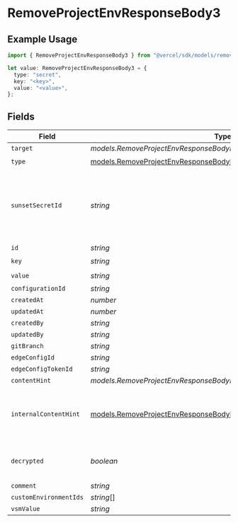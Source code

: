 # RemoveProjectEnvResponseBody3

## Example Usage

```typescript
import { RemoveProjectEnvResponseBody3 } from "@vercel/sdk/models/removeprojectenvop.js";

let value: RemoveProjectEnvResponseBody3 = {
  type: "secret",
  key: "<key>",
  value: "<value>",
};
```

## Fields

| Field                                                                                                                                                  | Type                                                                                                                                                   | Required                                                                                                                                               | Description                                                                                                                                            |
| ------------------------------------------------------------------------------------------------------------------------------------------------------ | ------------------------------------------------------------------------------------------------------------------------------------------------------ | ------------------------------------------------------------------------------------------------------------------------------------------------------ | ------------------------------------------------------------------------------------------------------------------------------------------------------ |
| `target`                                                                                                                                               | *models.RemoveProjectEnvResponseBodyProjectsResponseTarget*                                                                                            | :heavy_minus_sign:                                                                                                                                     | N/A                                                                                                                                                    |
| `type`                                                                                                                                                 | [models.RemoveProjectEnvResponseBodyProjectsResponseType](../models/removeprojectenvresponsebodyprojectsresponsetype.md)                               | :heavy_check_mark:                                                                                                                                     | N/A                                                                                                                                                    |
| `sunsetSecretId`                                                                                                                                       | *string*                                                                                                                                               | :heavy_minus_sign:                                                                                                                                     | This is used to identiy variables that have been migrated from type secret to sensitive.                                                               |
| `id`                                                                                                                                                   | *string*                                                                                                                                               | :heavy_minus_sign:                                                                                                                                     | N/A                                                                                                                                                    |
| `key`                                                                                                                                                  | *string*                                                                                                                                               | :heavy_check_mark:                                                                                                                                     | N/A                                                                                                                                                    |
| `value`                                                                                                                                                | *string*                                                                                                                                               | :heavy_check_mark:                                                                                                                                     | N/A                                                                                                                                                    |
| `configurationId`                                                                                                                                      | *string*                                                                                                                                               | :heavy_minus_sign:                                                                                                                                     | N/A                                                                                                                                                    |
| `createdAt`                                                                                                                                            | *number*                                                                                                                                               | :heavy_minus_sign:                                                                                                                                     | N/A                                                                                                                                                    |
| `updatedAt`                                                                                                                                            | *number*                                                                                                                                               | :heavy_minus_sign:                                                                                                                                     | N/A                                                                                                                                                    |
| `createdBy`                                                                                                                                            | *string*                                                                                                                                               | :heavy_minus_sign:                                                                                                                                     | N/A                                                                                                                                                    |
| `updatedBy`                                                                                                                                            | *string*                                                                                                                                               | :heavy_minus_sign:                                                                                                                                     | N/A                                                                                                                                                    |
| `gitBranch`                                                                                                                                            | *string*                                                                                                                                               | :heavy_minus_sign:                                                                                                                                     | N/A                                                                                                                                                    |
| `edgeConfigId`                                                                                                                                         | *string*                                                                                                                                               | :heavy_minus_sign:                                                                                                                                     | N/A                                                                                                                                                    |
| `edgeConfigTokenId`                                                                                                                                    | *string*                                                                                                                                               | :heavy_minus_sign:                                                                                                                                     | N/A                                                                                                                                                    |
| `contentHint`                                                                                                                                          | *models.RemoveProjectEnvResponseBodyProjectsResponseContentHint*                                                                                       | :heavy_minus_sign:                                                                                                                                     | N/A                                                                                                                                                    |
| `internalContentHint`                                                                                                                                  | [models.RemoveProjectEnvResponseBodyProjectsResponseInternalContentHint](../models/removeprojectenvresponsebodyprojectsresponseinternalcontenthint.md) | :heavy_minus_sign:                                                                                                                                     | Similar to `contentHints`, but should not be exposed to the user.                                                                                      |
| `decrypted`                                                                                                                                            | *boolean*                                                                                                                                              | :heavy_minus_sign:                                                                                                                                     | Whether `value` and `vsmValue` are decrypted.                                                                                                          |
| `comment`                                                                                                                                              | *string*                                                                                                                                               | :heavy_minus_sign:                                                                                                                                     | N/A                                                                                                                                                    |
| `customEnvironmentIds`                                                                                                                                 | *string*[]                                                                                                                                             | :heavy_minus_sign:                                                                                                                                     | N/A                                                                                                                                                    |
| `vsmValue`                                                                                                                                             | *string*                                                                                                                                               | :heavy_minus_sign:                                                                                                                                     | N/A                                                                                                                                                    |